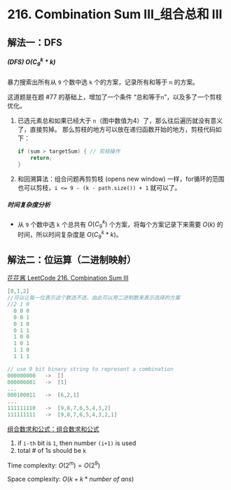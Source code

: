 # 216. Combination Sum III_组合总和 III



## 解法一：DFS

##### (DFS) $O(C_{9}^{k} * k)$

暴力搜索出所有从 `9` 个数中选 `k` 个的方案，记录所有和等于 `n` 的方案。

这道题是在题 #77 的基础上，增加了一个条件 “总和等于`n`”，以及多了一个剪枝优化。

1. 已选元素总和如果已经大于 `n`（图中数值为4）了，那么往后遍历就没有意义了，直接剪掉。
那么剪枝的地方可以放在递归函数开始的地方，剪枝代码如下：

    ```cpp
    if (sum > targetSum) { // 剪枝操作
        return;
    }
    ```
2. 和回溯算法：组合问题再剪剪枝 (opens new window) 一样，for循环的范围也可以剪枝，`i <= 9 - (k - path.size()) + 1` 就可以了。

##### 时间复杂度分析

- 从 `9` 个数中选 `k` 个总共有 $O(C_{9}^{k})$ 个方案，将每个方案记录下来需要 $O(k)$ 的时间，所以时间复杂度是 $O(C_{9}^{k} * k)$。



## 解法二：位运算（二进制映射）

[花花酱 LeetCode 216. Combination Sum III](https://youtu.be/UwdX19UvoCI?t=427)

```c++
[0,1,2]
//可以让每一位表示这个数选不选，由此可以用二进制数来表示选择的方案
//2 1 0
  0 0 0
  0 0 1
  0 1 0
  0 1 1
  1 0 0
  1 0 1
  1 1 0
  1 1 1
```

```c++
// use 9 bit binary string to represent a combination
000000000	->	[]
000000001	->	[1]
...
000100011	->	[6,2,1]
...
111111110	->	[9,8,7,6,5,4,3,2]
111111111	->	[9,8,7,6,5,4,3,2,1]
```

[组合数求和公式：组合数求和公式](https://www.cnblogs.com/1024th/p/10623541.html)

1. if `i-th` bit is `1`, then number `(i+1)` is used
2. total # of 1s should be `k`



Time complexity: $O(2^m) = O(2^9)$

Space complexity: $O(k + k * number\ of\ ans)$
